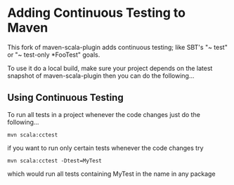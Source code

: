 Adding Continuous Testing to Maven
==================================

This fork of maven-scala-plugin adds continuous testing; like SBT's "~ test" or "~ test-only *FooTest" goals.

To use it do a local build, make sure your project depends on the latest snapshot of maven-scala-plugin then you can do the following...

Using Continuous Testing
------------------------

To run all tests in a project whenever the code changes just do the following...

    mvn scala:cctest

if you want to run only certain tests whenever the code changes try

    mvn scala:cctest -Dtest=MyTest

which would run all tests containing MyTest in the name in any package
